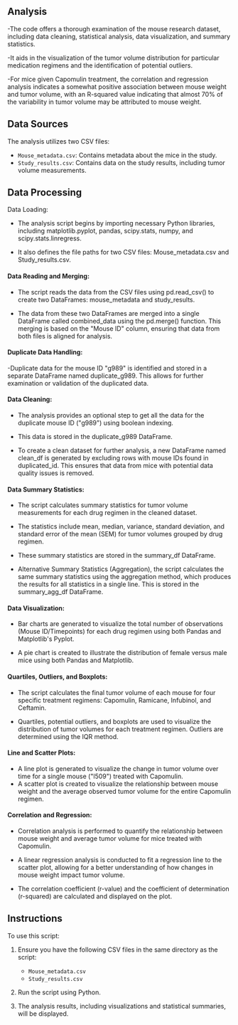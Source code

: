 ## Analysis

-The code offers a thorough examination of the mouse research dataset, including data cleaning, statistical analysis, data visualization, and summary statistics.

-It aids in the visualization of the tumor volume distribution for particular medication regimens and the identification of potential outliers.

-For mice given Capomulin treatment, the correlation and regression analysis indicates a somewhat positive association between mouse weight and tumor volume, with an R-squared value indicating that almost 70% of the variability in tumor volume may be attributed to mouse weight.



## Data Sources

The analysis utilizes two CSV files:

- `Mouse_metadata.csv`: Contains metadata about the mice in the study.
- `Study_results.csv`: Contains data on the study results, including tumor volume measurements.

## Data Processing

Data Loading:

- The analysis script begins by importing necessary Python libraries, including matplotlib.pyplot, pandas, scipy.stats, numpy, and scipy.stats.linregress.

- It also defines the file paths for two CSV files: Mouse_metadata.csv and Study_results.csv.

#### Data Reading and Merging:

- The script reads the data from the CSV files using pd.read_csv() to create two DataFrames: mouse_metadata and study_results.

- The data from these two DataFrames are merged into a single DataFrame called combined_data using the pd.merge() function. This merging is based on the "Mouse ID" column, ensuring that data from both files is aligned for analysis.

#### Duplicate Data Handling:

-Duplicate data for the mouse ID "g989" is identified and stored in a separate DataFrame named duplicate_g989. This allows for further examination or validation of the duplicated data.

#### Data Cleaning:

- The analysis provides an optional step to get all the data for the duplicate mouse ID ("g989") using boolean indexing. 

- This data is stored in the duplicate_g989 DataFrame.

- To create a clean dataset for further analysis, a new DataFrame named clean_df is generated by excluding rows with mouse IDs found in duplicated_id. This ensures that data from mice with potential data quality issues is removed.

#### Data Summary Statistics:

- The script calculates summary statistics for tumor volume measurements for each drug regimen in the cleaned dataset.

- The statistics include mean, median, variance, standard deviation, and standard error of the mean (SEM) for tumor volumes grouped by drug regimen.

- These summary statistics are stored in the summary_df DataFrame.

- Alternative Summary Statistics (Aggregation), the script calculates the same summary statistics using the aggregation method, which produces the results for all statistics in a single line. This is stored in the summary_agg_df DataFrame.

#### Data Visualization:

- Bar charts are generated to visualize the total number of observations (Mouse ID/Timepoints) for each drug regimen using both Pandas and Matplotlib's Pyplot.

- A pie chart is created to illustrate the distribution of female versus male mice using both Pandas and Matplotlib.

#### Quartiles, Outliers, and Boxplots:

- The script calculates the final tumor volume of each mouse for four specific treatment regimens: Capomulin, Ramicane, Infubinol, and Ceftamin.

- Quartiles, potential outliers, and boxplots are used to visualize the distribution of tumor volumes for each treatment regimen. Outliers are determined using the IQR method.

#### Line and Scatter Plots:

- A line plot is generated to visualize the change in tumor volume over time for a single mouse ("l509") treated with Capomulin.
- A scatter plot is created to visualize the relationship between mouse weight and the average observed tumor volume for the entire Capomulin regimen.

#### Correlation and Regression:

- Correlation analysis is performed to quantify the relationship between mouse weight and average tumor volume for mice treated with Capomulin.

- A linear regression analysis is conducted to fit a regression line to the scatter plot, allowing for a better understanding of how changes in mouse weight impact tumor volume.

- The correlation coefficient (r-value) and the coefficient of determination (r-squared) are calculated and displayed on the plot.

## Instructions

To use this script:

1. Ensure you have the following CSV files in the same directory as the script:
   - `Mouse_metadata.csv`
   - `Study_results.csv`

2. Run the script using Python.

3. The analysis results, including visualizations and statistical summaries, will be displayed.
